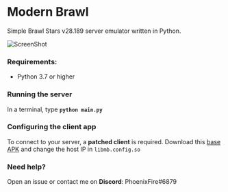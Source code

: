 # Modern Brawl

Simple Brawl Stars v28.189 server emulator written in Python.

![ScreenShot](https://cdn.discordapp.com/attachments/817282221177569332/817717138256560188/Screenshot_20210306-131235_Modern_Brawl.jpg) 

### Requirements:
- Python 3.7 or higher

### Running the server
In a terminal, type __`python main.py`__

### Configuring the client app
To connect to your server, a **patched client** is required. 
Download this [base APK](https://mega.nz/file/mW4lTCIB#jfmOB1hxkXF-RExTV2O1YbK6Sn6gn5mWI_9tUYJTFhw) and change the host IP in `libmb.config.so`

### Need help?
Open an issue or contact me on **Discord**: PhoenixFire#6879
